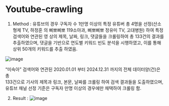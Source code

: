 # Youtube-crawling
1. Method : 유튜브의 경우 구독자 수 1만명 이상의 특정 유튜버 총 4명을 선정(산소형제 TV, 하정훈
의 삐뽀삐뽀 119소아과, 삐뽀삐뽀 정유미 TV, 고대병원) 하여 특정 검색어와 연관된 영
상의 제목, 날짜, 링크, 댓글들을 크롤링하여 총 133건의 결과를 추출하였으며, 댓글을 
기반으로 연도별 키워드 빈도 분석을 시행하였고, 이를 통해 상위 50개의 키워드를 추출
하였음.

![image](https://github.com/user-attachments/assets/5edfc2d7-8d80-46dd-8670-f9aa20e68151)

“미숙아” 검색어와 연관된 2020.01.01 부터 2024.12.31 까지의 전체 데이터양(건)은 총  
133건으로 기사의 제목과 링크, 본문, 날짜를 크롤링 하여 검색 결과들을 도출하였으며, 
유튜브 채널 선정 기준은 구독자 만명 이상의 경우에만 채택하여 크롤링 함. 

2. Result :
![image](https://github.com/user-attachments/assets/d278b630-c3f2-4d63-a4ba-81035bd71e6a)

